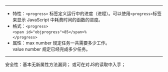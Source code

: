 ------
* 特性：`<progress>` 标签定义运行中的进度（进程）。可以使用` <progress> `标签来显示 JavaScript 中耗费时间的函数的进度。
* 格式：`<progress>`<br>
        `<span id="objprogress">85</span>%`<br>
        `</progress>`
* 属性：max 	number 	规定任务一共需要多少工作。<br>
       value 	number 	规定已经完成多少任务。<br>
       
------
安全性：基本无新属性方法漏洞；
        或可在对JS的读取中入手；

